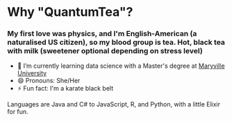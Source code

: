 # Why "QuantumTea"? 

### My first love was physics, and I'm English-American (a naturalised US citizen), so my blood group is tea. Hot, black tea with milk (sweetener optional depending on stress level)

- 🌱 I’m currently learning data science with a Master's degree at [Maryville University](https://www.maryville.edu/)
- 😄 Pronouns: She/Her
- ⚡ Fun fact: I'm a karate black belt

Languages are Java and C# to JavaScript, R, and Python, with a little Elixir for fun.

<!--
**QuantumTea/QuantumTea** is a ✨ _special_ ✨ repository because its `README.md` (this file) appears on your GitHub profile.

Here are some ideas to get you started:

- 🔭 I’m currently working on ...
- 🌱 I’m currently learning ...
- 👯 I’m looking to collaborate on ...
- 🤔 I’m looking for help with ...
- 💬 Ask me about ...
- 📫 How to reach me: ...
- 😄 Pronouns: ...
- ⚡ Fun fact: ...
-->
